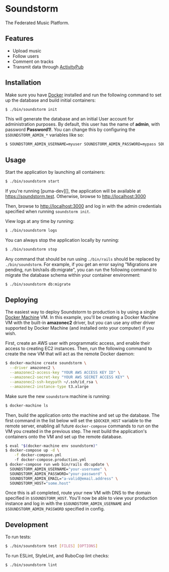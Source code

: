 # Soundstorm

The Federated Music Platform.

## Features

* Upload music
* Follow users
* Comment on tracks
* Transmit data through [ActivityPub][]

## Installation

Make sure you have [Docker][] installed and run the following command to
set up the database and build initial containers:

```bash
$ ./bin/soundstorm init
```

This will generate the database and an initial User account for
administration purposes. By default, this user has the name of
**admin**, with password **Password1!**. You can change this by
configuring the `$SOUNDSTORM_ADMIN_*` variables like so:

```bash
$ SOUNDSTORM_ADMIN_USERNAME=myuser SOUNDSTORM_ADMIN_PASSWORD=mypass SOUNDSTORM_ADMIN_EMAIL=totally@valid.email.com ./bin/soundstorm init
```

## Usage

Start the application by launching all containers:

```bash
$ ./bin/soundstorm start
```

If you're running [puma-dev][], the application will be available at
<https://soundstorm.test>. Otherwise, browse to <http://localhost:3000>

Then, browse to <http://localhost:3000> and log in with the admin
credentials specified when running `soundstorm init`.

View logs at any time by running:

```bash
$ ./bin/soundstorm logs
```

You can always stop the application locally by running:

```bash
$ ./bin/soundstorm stop
```

Any command that should be run using `./bin/rails` should be replaced by
`./bin/soundstorm`. For example, if you get an error saying "Migrations
are pending, run bin/rails db:migrate", you can run the following
command to migrate the database schema within your container
environment:

```bash
$ ./bin/soundstorm db:migrate
```

## Deploying

The easiest way to deploy Soundstorm to production is by using a single
[Docker Machine][] VM. In this example, you'll be creating a Docker
Machine VM with the built-in **amazonec2** driver, but you can use any
other driver supported by Docker Machine (and installed onto your
computer) if you wish.

First, create an AWS user with programmatic access, and enable their
access to creating EC2 instances. Then, run the following command to
create the new VM that will act as the remote Docker daemon:

```bash
$ docker-machine create soundstorm \
  --driver amazonec2 \
  --amazonec2-access-key "YOUR AWS ACCESS KEY ID" \
  --amazonec2-secret-key "YOUR AWS SECRET ACCESS KEY" \
  --amazonec2-ssh-keypath ~/.ssh/id_rsa \
  --amazonec2-instance-type t3.xlarge
```

Make sure the new `soundstorm` machine is running:

```bash
$ docker-machine ls
```

Then, build the application onto the machine and set up the database.
The first command in the list below will set the `$DOCKER_HOST` variable
to the remote server, enabling all future `docker-compose` commands to
run on the VM you created in the previous step. The rest build the
application's containers onto the VM and set up the remote database.

```bash
$ eval "$(docker-machine env soundstorm)"
$ docker-compose up -d \
    -f docker-compose.yml
    -f docker-compose.production.yml
$ docker-compose run web bin/rails db:update \
  SOUNDSTORM_ADMIN_USERNAME="your-username" \
  SOUNDSTORM_ADMIN_PASSWORD="your-password" \
  SOUNDSTORM_ADMIN_EMAIL="a-valid@email.address" \
  SOUNDSTORM_HOST="some.host"
```

Once this is all completed, route your new VM with DNS to the domain
specified in `$SOUNDSTORM_HOST`. You'll now be able to view your
production instance and log in with the `$SOUNDSTORM_ADMIN_USERNAME` and
`$SOUNDSTORM_ADMIN_PASSWORD` specified in config.

## Development

To run tests:

```bash
$ ./bin/soundstorm test [FILES] [OPTIONS]
```

To run ESLint, StyleLint, and RuboCop lint checks:

```bash
$ ./bin/soundstorm lint
```

[ActivityPub]: https://www.w3.org/TR/activitypub/
[Docker]: https://www.docker.com/
[Docker Compose]: https://docs.docker.com/compose/
[Docker Machine]: https://docs.docker.com/machine/
